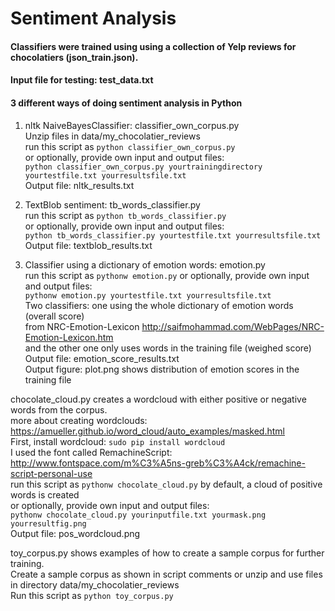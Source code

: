 # Sentiment Analysis

#### Classifiers were trained using using a collection of Yelp reviews for chocolatiers (json_train.json).
#### Input file for testing: test_data.txt
#### 3 different ways of doing sentiment analysis in Python
1. nltk NaiveBayesClassifier: classifier_own_corpus.py  
  Unzip files in data/my_chocolatier_reviews  
  run this script as `python classifier_own_corpus.py`   
  or optionally, provide own input and output files:  
  `python classifier_own_corpus.py yourtrainingdirectory yourtestfile.txt yourresultsfile.txt`  
  Output file: nltk_results.txt 
  
2. TextBlob sentiment: tb_words_classifier.py  
  run this script as `python tb_words_classifier.py`   
  or optionally, provide own input and output files:  
  `python tb_words_classifier.py yourtestfile.txt yourresultsfile.txt`  
  Output file: textblob_results.txt 
  
3. Classifier using a dictionary of emotion words: emotion.py  
  run this script as `pythonw emotion.py` 
  or optionally, provide own input and output files:    
  `pythonw emotion.py yourtestfile.txt yourresultsfile.txt`  
  Two classifiers: one using the whole dictionary of emotion words (overall score)  
  from NRC-Emotion-Lexicon http://saifmohammad.com/WebPages/NRC-Emotion-Lexicon.htm  
  and the other one only uses words in the training file (weighed score)  
  Output file: emotion_score_results.txt  
  Output figure: plot.png shows distribution of emotion scores in the training file  

 chocolate_cloud.py creates a wordcloud with either positive or negative words from the corpus.  
 more about creating wordclouds: https://amueller.github.io/word_cloud/auto_examples/masked.html   
 First, install wordcloud: `sudo pip install wordcloud`  
 I used the font called RemachineScript: http://www.fontspace.com/m%C3%A5ns-greb%C3%A4ck/remachine-script-personal-use    
 run this script as `pythonw chocolate_cloud.py` by default, a cloud of positive words is created  
 or optionally, provide own input and output files:  
 `pythonw chocolate_cloud.py yourinputfile.txt yourmask.png yourresultfig.png`  
 Output file: pos_wordcloud.png  
 
 toy_corpus.py shows examples of how to create a sample corpus for further training.  
 Create a sample corpus as shown in script comments 
 or unzip and use files in directory data/my_chocolatier_reviews  
 Run this script as `python toy_corpus.py`  
 
 
 
 

